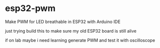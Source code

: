 # esp32-pwm
Make PWM for LED breathable in ESP32 with Arduino IDE


just trying build this to make sure my old ESP32 board is still alive

if on lab maybe i need learning generate PWM and test it with oscilloscope
